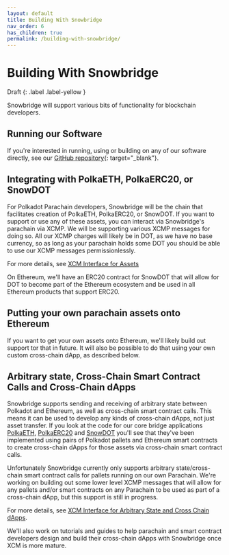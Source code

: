 ```yaml
---
layout: default
title: Building With Snowbridge
nav_order: 6
has_children: true
permalink: /building-with-snowbridge/
---
```


# Building With Snowbridge

Draft
{: .label .label-yellow }

Snowbridge will support various bits of functionality for blockchain developers.

## Running our Software

If you're interested in running, using or building on any of our software directly, see our [GitHub repository](https://github.com/Snowfork/polkadot-ethereum){: target="\_blank"}.

## Integrating with PolkaETH, PolkaERC20, or SnowDOT

For Polkadot Parachain developers, Snowbridge will be the chain that facilitates creation of PolkaETH, PolkaERC20, or SnowDOT. If you want to support or use any of these assets, you can interact via Snowbridge's parachain via XCMP. We will be supporting various XCMP messages for doing so. All our XCMP charges will likely be in DOT, as we have no base currency, so as long as your parachain holds some DOT you should be able to use our XCMP messages permissionlessly.

For more details, see [XCM Interface for Assets](./xcm-for-assets)

On Ethereum, we'll have an ERC20 contract for SnowDOT that will allow for DOT to become part of the Ethereum ecosystem and be used in all Ethereum products that support ERC20.

## Putting your own parachain assets onto Ethereum

If you want to get your own assets onto Ethereum, we'll likely build out support tor that in future. It will also be possible to do that using your own custom cross-chain dApp, as described below.

## Arbitrary state, Cross-Chain Smart Contract Calls and Cross-Chain dApps

Snowbridge supports sending and receiving of arbitrary state between Polkadot and Ethereum, as well as cross-chain smart contract calls. This means it can be used to develop any kinds of cross-chain dApps, not just asset transfer. If you look at the code for our core bridge applications [PolkaETH](../core-applications/polkaeth), [PolkaERC20](../core-applications/polkaerc20) and [SnowDOT](../core-applications/snowdot) you'll see that they've been implemented using pairs of Polkadot pallets and Ethereum smart contracts to create cross-chain dApps for those assets via cross-chain smart contract calls.

Unfortunately Snowbridge currently only supports arbitrary state/cross-chain smart contract calls for pallets running on our own Parachain. We're working on building out some lower level XCMP messages that will allow for any pallets and/or smart contracts on any Parachain to be used as part of a cross-chain dApp, but this support is still in progress.

For more details, see [XCM Interface for Arbitrary State and Cross Chain dApps](./xcm-for-state).

We'll also work on tutorials and guides to help parachain and smart contract developers design and build their cross-chain dApps with Snowbridge once XCM is more mature.
